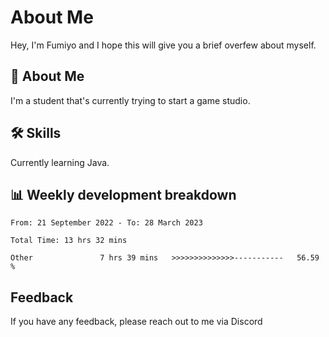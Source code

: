 
# About Me

Hey, I'm Fumiyo and I hope this will give you a brief overfew about myself.


## 🚀 About Me
I'm a student that's currently trying to start a game studio.


## 🛠 Skills

Currently learning Java.


## 📊 Weekly development breakdown
<!--START_SECTION:waka-->

```text
From: 21 September 2022 - To: 28 March 2023

Total Time: 13 hrs 32 mins

Other               7 hrs 39 mins   >>>>>>>>>>>>>>-----------   56.59 %
```

<!--END_SECTION:waka-->


## Feedback

If you have any feedback, please reach out to me via Discord
